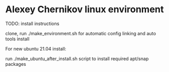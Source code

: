 # Alexey Chernikov linux environment

TODO: install instructions

clone, run ./make_environment.sh for automatic config linking and auto tools install

For new ubuntu 21.04 install:

 run ./make_ubuntu_after_install.sh script to install required apt/snap packages
